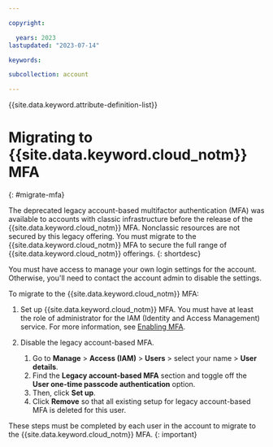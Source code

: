 ```yaml
---

copyright:

  years: 2023
lastupdated: "2023-07-14"

keywords: 

subcollection: account

---
```


{{site.data.keyword.attribute-definition-list}}

# Migrating to {{site.data.keyword.cloud_notm}} MFA
{: #migrate-mfa}

The deprecated legacy account-based multifactor authentication (MFA) was available to accounts with classic infrastructure before the release of the {{site.data.keyword.cloud_notm}} MFA. Nonclassic resources are not secured by this legacy offering. You must migrate to the {{site.data.keyword.cloud_notm}} MFA to secure the full range of {{site.data.keyword.cloud_notm}} offerings.
{: shortdesc}

You must have access to manage your own login settings for the account. Otherwise, you'll need to contact the account admin to disable the settings.

To migrate to the {{site.data.keyword.cloud_notm}} MFA:

1. Set up {{site.data.keyword.cloud_notm}} MFA. You must have at least the role of administrator for the IAM (Identity and Access Management) service. For more information, see [Enabling MFA](/docs/account?topic=account-enablemfa#enabling).
2. Disable the legacy account-based MFA.

   1. Go to **Manage** > **Access (IAM)** > **Users** > select your name > **User details**.
   1. Find the **Legacy account-based MFA** section and toggle off the **User one-time passcode authentication** option.
   1. Then, click **Set up**.
   1. Click **Remove** so that all existing setup for legacy account-based MFA is deleted for this user.

These steps must be completed by each user in the account to migrate to the {{site.data.keyword.cloud_notm}} MFA.
{: important}
